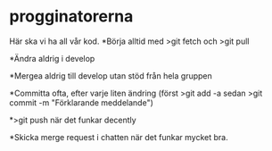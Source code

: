 # progginatorerna
Här ska vi ha all vår kod.
*Börja alltid med >git fetch och >git pull

*Ändra aldrig i develop

*Mergea aldrig till develop utan stöd från hela gruppen

*Committa ofta, efter varje liten ändring (först >git add -a sedan >git commit -m "Förklarande meddelande")

*>git push när det funkar decently

*Skicka merge request i chatten när det funkar mycket bra.
